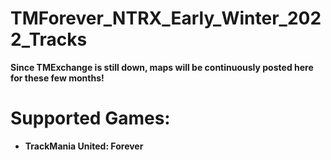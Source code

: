 # TMForever_NTRX_Early_Winter_2022_Tracks

<b>
<p>Since TMExchange is still down, maps will be continuously posted here for these few months!</p>
</b>

# Supported Games:

<b>
<ul>
	<li>TrackMania United: Forever</li>
</ul>
</b>